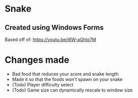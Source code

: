 # Snake
## Created using Windows Forms
Based off of:
https://youtu.be/i6W-aGhlq7M
# Changes made
+ Bad food that reduces your score and snake length
+ Made it so that the foods won't spawn on your snake
+ (Todo) Player difficulty select
+ (Todo) Game size can dynamically rescale to window size
